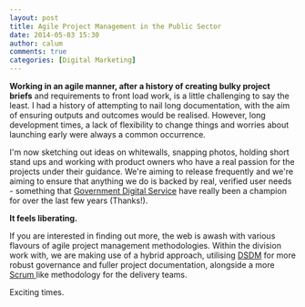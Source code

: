 ```yaml
---
layout: post
title: Agile Project Management in the Public Sector
date: 2014-05-03 15:30
author: calum
comments: true
categories: [Digital Marketing]
---
```

<strong>Working in an agile manner, after a history of creating bulky project briefs</strong> and requirements to front load work, is a little challenging to say the least. I had a history of attempting to nail long documentation, with the aim of ensuring outputs and outcomes would be realised. However, long development times, a lack of flexibility to change things and worries about launching early were always a common occurrence.

I'm now sketching out ideas on whitewalls, snapping photos, holding short stand ups and working with product owners who have a real passion for the projects under their guidance. We're aiming to release frequently and we're aiming to ensure that anything we do is backed by real, verified user needs - something that <a href="https://gds.blog.gov.uk/">Government Digital Service</a> have really been a champion for over the last few years (Thanks!).

<strong>It feels liberating. </strong>

If you are interested in finding out more, the web is awash with various flavours of agile project management methodologies. Within the division work with, we are making use of a hybrid approach, utilising <a href="http://www.dsdm.org/">DSDM</a> for more robust governance and fuller project documentation, alongside a more <a href="https://www.scrum.org/">Scrum </a>like methodology for the delivery teams.

Exciting times.
